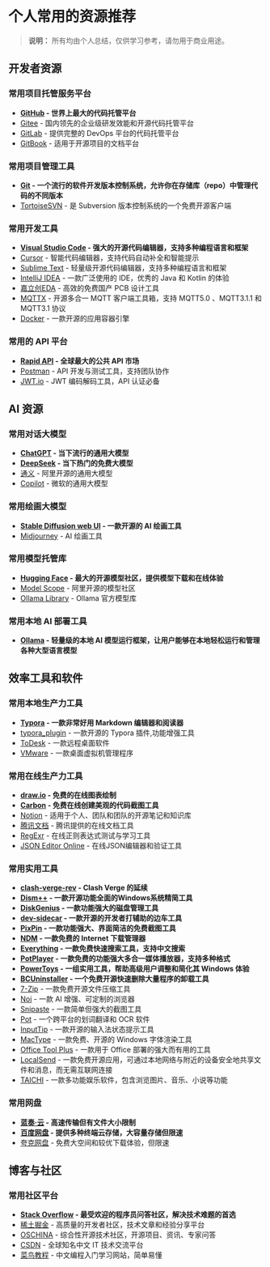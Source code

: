 # 个人常用的资源推荐

> **说明：** 所有均由个人总结，仅供学习参考，请勿用于商业用途。

## 开发者资源

### 常用项目托管服务平台

- **[GitHub](https://github.com/) - 世界上最大的代码托管平台**
- [Gitee](https://gitee.com/) - 国内领先的企业级研发效能和开源代码托管平台
- [GitLab](www.gitlab.com) - 提供完整的 DevOps 平台的代码托管平台
- [GitBook](https://www.gitbook.com/) - 适用于开源项目的文档平台

### 常用项目管理工具

- **[Git](https://git-scm.com/) - 一个流行的软件开发版本控制系统，允许你在存储库（repo）中管理代码的不同版本**
- [TortoiseSVN](https://tortoisesvn.net/) - 是 Subversion 版本控制系统的一个免费开源客户端

### 常用开发工具

- **[Visual Studio Code](https://code.visualstudio.com/) - 强大的开源代码编辑器，支持多种编程语言和框架**
- [Cursor](https://www.cursor.com/) - 智能代码编辑器，支持代码自动补全和智能提示
- [Sublime Text](https://www.sublimetext.com/) - 轻量级开源代码编辑器，支持多种编程语言和框架
- [IntelliJ IDEA](https://www.jetbrains.com/idea/) - 一款广泛使用的 IDE，优秀的 Java 和 Kotlin 的体验
- [嘉立创EDA](https://lceda.cn/) - 高效的免费国产 PCB 设计工具
- [MQTTX](https://mqttx.app/) - 开源多合一 MQTT 客户端工具箱，支持 MQTT5.0 、MQTT3.1.1 和 MQTT3.1 协议
- [Docker](https://www.docker.com/) - 一款开源的应用容器引擎

### 常用的 API 平台

- **[Rapid API](https://rapidapi.com/) - 全球最大的公共 API 市场**
- [Postman](https://www.postman.com/) - API 开发与测试工具，支持团队协作
- [JWT.io](https://jwt.io/) - JWT 编码解码工具，API 认证必备





## AI 资源

### 常用对话大模型

- **[ChatGPT](https://chatgpt.com/) - 当下流行的通用大模型**
- **[DeepSeek](https://chat.deepseek.com/) - 当下热门的免费大模型**
- [通义](https://tongyi.aliyun.com/) - 阿里开源的通用大模型
- [Copilot](https://copilot.microsoft.com/) - 微软的通用大模型

### 常用绘画大模型

- **[Stable Diffusion web UI](https://github.com/AUTOMATIC1111/stable-diffusion-webui) - 一款开源的 AI 绘画工具**
- [Midjourney](https://www.midjourney.com/home) - AI 绘画工具

### 常用模型托管库

- **[Hugging Face](https://huggingface.co/models) - 最大的开源模型社区，提供模型下载和在线体验**
- [Model Scope](https://modelscope.cn/models) - 阿里开源的模型社区
- [Ollama Library](https://ollama.com/library) - Ollama 官方模型库

### 常用本地 AI 部署工具

- **[Ollama](https://ollama.com/) - 轻量级的本地 AI 模型运行框架，让用户能够在本地轻松运行和管理各种大型语言模型**





## 效率工具和软件

### 常用本地生产力工具

- **[Typora](https://typora.io/) - 一款非常好用 Markdown 编辑器和阅读器**
- [typora_plugin](https://github.com/obgnail/typora_plugin) - 一款开源的 Typora 插件,功能增强工具
- [ToDesk](https://www.todesk.com/) - 一款远程桌面软件
- [VMware](https://www.vmware.com/products/desktop-hypervisor/workstation-and-fusion) - 一款桌面虚拟机管理程序

### 常用在线生产力工具

- **[draw.io](https://app.diagrams.net/) - 免费的在线图表绘制**
- **[Carbon](https://carbon.now.sh/) - 免费在线创建美观的代码截图工具**
- [Notion](https://www.notion.so/) - 适用于个人、团队和团队的开源笔记和知识库
- [腾讯文档](https://docs.qq.com/) - 腾讯提供的在线文档工具
- [RegExr](https://regexr.com/) - 在线正则表达式测试与学习工具
- [JSON Editor Online](https://jsoneditoronline.org/) - 在线JSON编辑器和验证⼯具

### 常用实用工具

- **[clash-verge-rev](https://www.clashverge.dev/) - Clash Verge 的延续**
- **[Dism++](https://github.com/Chuyu-Team/Dism-Multi-language) - 一款开源功能全面的Windows系统精简工具**
- **[DiskGenius](https://www.diskgenius.cn) - 一款功能强大的磁盘管理工具**
- **[dev-sidecar](https://github.com/docmirror/dev-sidecar) - 一款开源的开发者打辅助的边车工具**
- **[PixPin](https://pixpin.cn/) - 一款功能强大、界面简洁的免费截图工具**
- **[NDM](https://neatdownload.com/) - 一款免费的 Internet 下载管理器**
- **[Everything](https://www.voidtools.com/) - 一款免费快速搜索工具，支持中文搜索**
- **[PotPlayer](https://potplayer.tv/) - 一款免费的功能强大多合一媒体播放器，支持多种格式**
- **[PowerToys](https://github.com/microsoft/PowerToys) - 一组实用工具，帮助高级用户调整和简化其 Windows 体验**
- **[BCUninstaller](https://github.com/Klocman/Bulk-Crap-Uninstaller) - 一个免费开源快速删除大量程序的卸载工具**
- [7-Zip](https://www.7-zip.org/) - 一款免费开源文件压缩工具
- [Noi](https://noi.nofwl.com/) - 一款 AI 增强、可定制的浏览器
- [Snipaste](https://zh.snipaste.com/) - 一款简单但强大的截图工具
- [Pot](https://pot-app.com/) - 一个跨平台的划词翻译和 OCR 软件
- [InputTip](https://inputtip.abgox.com/) - 一款开源的输入法状态提示工具
- [MacType](https://mactype.net/) - 一款免费、开源的 Windows 字体渲染工具
- [Office Tool Plus](https://otp.landian.vip/zh-cn/) - 一款用于 Office 部署的强大而有用的工具
- [LocalSend](https://localsend.org/) - 一款免费开源应用，可通过本地网络与附近的设备安全地共享文件和消息，而无需互联网连接
- [TAICHI](https://github.com/moshstudio/TAICHI-flet?tab=readme-ov-file) - 一款多功能娱乐软件，包含浏览图片、音乐、小说等功能

### 常用网盘

- **[蓝奏·云](https://www.lanzou.com/) - 高速传输但有文件大小限制**
- **[百度网盘](https://pan.baidu.com/) - 提供多种终端云存储，大容量存储但限速**
- [夸克网盘](https://pan.quark.cn/) - 免费大空间和较优下载体验，但限速



## 博客与社区

### 常用社区平台

- **[Stack Overflow](https://stackoverflow.com/) - 最受欢迎的程序员问答社区，解决技术难题的首选**
- [稀土掘金](https://juejin.cn/) - 高质量的开发者社区，技术文章和经验分享平台
- [OSCHINA](https://www.oschina.net/) - 综合性开源技术社区，开源项目、资讯、专家问答
- [CSDN](https://www.csdn.net/) - 全球知名中文 IT 技术交流平台
- [菜鸟教程](https://www.runoob.com/) - 中⽂编程入门学习网站，简单易懂
